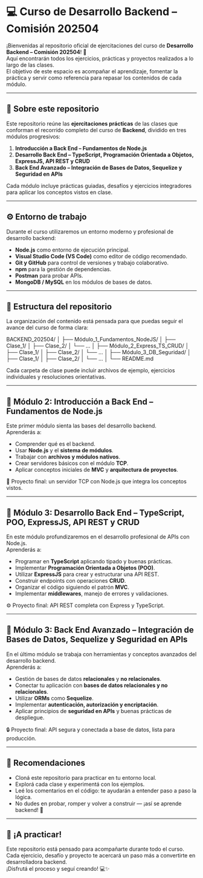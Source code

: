 # 💻 Curso de Desarrollo Backend – Comisión 202504

¡Bienvenidas al repositorio oficial de ejercitaciones del curso de **Desarrollo Backend – Comisión 202504**! 🚀  
Aquí encontrarán todos los ejercicios, prácticas y proyectos realizados a lo largo de las clases.  
El objetivo de este espacio es acompañar el aprendizaje, fomentar la práctica y servir como referencia para repasar los contenidos de cada módulo.

---

## 🧭 Sobre este repositorio

Este repositorio reúne las **ejercitaciones prácticas** de las clases que conforman el recorrido completo del curso de **Backend**, dividido en tres módulos progresivos:

1. **Introducción a Back End – Fundamentos de Node.js**  
2. **Desarrollo Back End – TypeScript, Programación Orientada a Objetos, ExpressJS, API REST y CRUD**  
3. **Back End Avanzado – Integración de Bases de Datos, Sequelize y Seguridad en APIs**

Cada módulo incluye prácticas guiadas, desafíos y ejercicios integradores para aplicar los conceptos vistos en clase.

---

## ⚙️ Entorno de trabajo

Durante el curso utilizaremos un entorno moderno y profesional de desarrollo backend:

- **Node.js** como entorno de ejecución principal.  
- **Visual Studio Code (VS Code)** como editor de código recomendado.  
- **Git y GitHub** para control de versiones y trabajo colaborativo.  
- **npm** para la gestión de dependencias.  
- **Postman** para probar APIs.  
- **MongoDB / MySQL** en los módulos de bases de datos.  

---

## 📁 Estructura del repositorio

La organización del contenido está pensada para que puedas seguir el avance del curso de forma clara:

BACKEND_202504/
│
├── Módulo_1_Fundamentos_NodeJS/
│ ├── Clase_1/
│ ├── Clase_2/
│ └── ...
│
├── Módulo_2_Express_TS_CRUD/
│ ├── Clase_1/
│ ├── Clase_2/
│ └── ...
│
├── Módulo_3_DB_Seguridad/
│ ├── Clase_1/
│ ├── Clase_2/
│ └── ...
│
└── README.md


Cada carpeta de clase puede incluir archivos de ejemplo, ejercicios individuales y resoluciones orientativas.

---

## 📘 Módulo 2: Introducción a Back End – Fundamentos de Node.js

Este primer módulo sienta las bases del desarrollo backend.  
Aprenderás a:

- Comprender qué es el backend.  
- Usar **Node.js** y el **sistema de módulos**.  
- Trabajar con **archivos y módulos nativos**.   
- Crear servidores básicos con el módulo **TCP**.  
- Aplicar conceptos iniciales de **MVC** y **arquitectura de proyectos**.

🧩 Proyecto final: un servidor TCP con Node.js que integra los conceptos vistos.

---

## 📗 Módulo 3: Desarrollo Back End – TypeScript, POO, ExpressJS, API REST y CRUD

En este módulo profundizaremos en el desarrollo profesional de APIs con Node.js.  
Aprenderás a:

- Programar en **TypeScript** aplicando tipado y buenas prácticas.  
- Implementar **Programación Orientada a Objetos (POO)**.  
- Utilizar **ExpressJS** para crear y estructurar una API REST.  
- Construir endpoints con operaciones **CRUD**.  
- Organizar el código siguiendo el patrón **MVC**.  
- Implementar **middlewares**, manejo de errores y validaciones.

⚙️ Proyecto final: API REST completa con Express y TypeScript.

---

## 📙 Módulo 3: Back End Avanzado – Integración de Bases de Datos, Sequelize y Seguridad en APIs

En el último módulo se trabaja con herramientas y conceptos avanzados del desarrollo backend.  
Aprenderás a:

- Gestión de bases de datos **relacionales** y **no relacionales**.
- Conectar tu aplicación con **bases de datos relacionales y no relacionales**.  
- Utilizar **ORMs** como **Sequelize**.   
- Implementar **autenticación, autorización y encriptación**.  
- Aplicar principios de **seguridad en APIs** y buenas prácticas de despliegue.

🔒 Proyecto final: API segura y conectada a base de datos, lista para producción.

---

## 🌱 Recomendaciones

- Cloná este repositorio para practicar en tu entorno local.  
- Explorá cada clase y experimentá con los ejemplos.  
- Leé los comentarios en el código: te ayudarán a entender paso a paso la lógica.  
- No dudes en probar, romper y volver a construir — ¡así se aprende backend! 💪  

---

## 🚀 ¡A practicar!

Este repositorio está pensado para acompañarte durante todo el curso.  
Cada ejercicio, desafío y proyecto te acercará un paso más a convertirte en desarrolladora backend.  
¡Disfrutá el proceso y seguí creando! 💻✨
